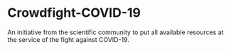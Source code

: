 # Crowdfight-COVID-19
An initiative from the scientific community to put all available resources at the service of the fight against COVID-19.
